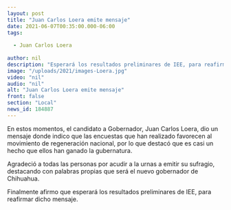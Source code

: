 ```yaml
---
layout: post
title: "Juan Carlos Loera emite mensaje"
date: 2021-06-07T00:35:00.000-06:00
tags:
  
  - Juan Carlos Loera
  
author: nil
description: "Esperará los resultados preliminares de IEE, para reafirmar el gane"
image: "/uploads/2021/images-Loera.jpg"
video: "nil"
audio: "nil"
alt: "Juan Carlos Loera emite mensaje"
front: false
section: "Local"
news_id: 184887
---
```


En estos momentos, el candidato a Gobernador, Juan Carlos Loera, dio un mensaje donde indico que las encuestas que han realizado favorecen al movimiento de regeneración nacional, por lo que destacó que es casi un hecho que ellos han ganado la gubernatura.

Agradeció a todas las personas por acudir a la urnas a emitir su sufragio, destacando con palabras propias que será el nuevo gobernador de Chihuahua.

Finalmente afirmo que esperará los resultados preliminares de IEE, para reafirmar dicho mensaje.